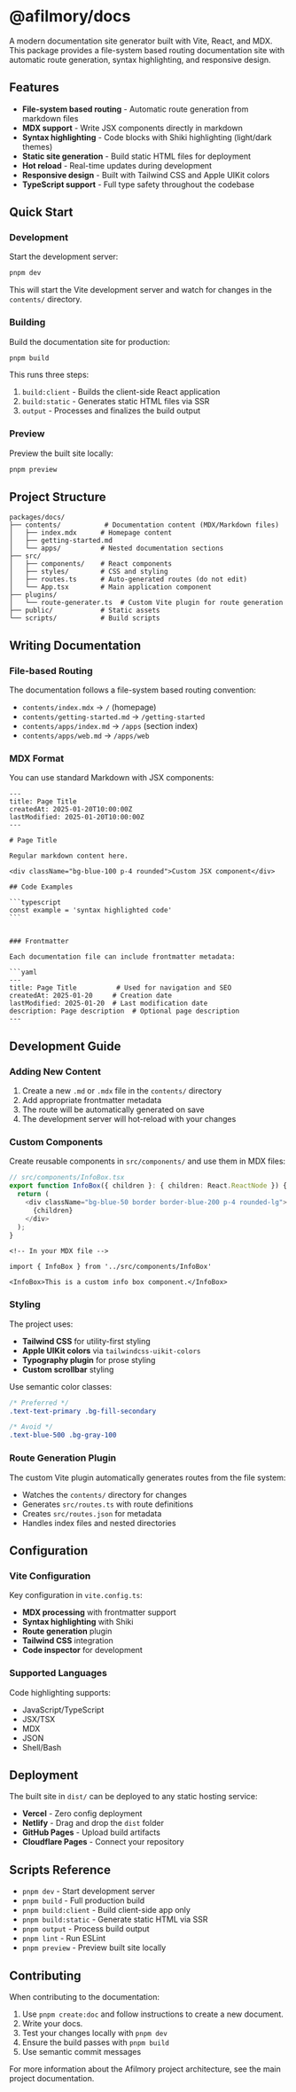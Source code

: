 # @afilmory/docs

A modern documentation site generator built with Vite, React, and MDX. This package provides a file-system based routing documentation site with automatic route generation, syntax highlighting, and responsive design.

## Features

- **File-system based routing** - Automatic route generation from markdown files
- **MDX support** - Write JSX components directly in markdown
- **Syntax highlighting** - Code blocks with Shiki highlighting (light/dark themes)
- **Static site generation** - Build static HTML files for deployment
- **Hot reload** - Real-time updates during development
- **Responsive design** - Built with Tailwind CSS and Apple UIKit colors
- **TypeScript support** - Full type safety throughout the codebase

## Quick Start

### Development

Start the development server:

```bash
pnpm dev
```

This will start the Vite development server and watch for changes in the `contents/` directory.

### Building

Build the documentation site for production:

```bash
pnpm build
```

This runs three steps:

1. `build:client` - Builds the client-side React application
2. `build:static` - Generates static HTML files via SSR
3. `output` - Processes and finalizes the build output

### Preview

Preview the built site locally:

```bash
pnpm preview
```

## Project Structure

```
packages/docs/
├── contents/           # Documentation content (MDX/Markdown files)
│   ├── index.mdx      # Homepage content
│   ├── getting-started.md
│   └── apps/          # Nested documentation sections
├── src/
│   ├── components/    # React components
│   ├── styles/        # CSS and styling
│   ├── routes.ts      # Auto-generated routes (do not edit)
│   └── App.tsx        # Main application component
├── plugins/
│   └── route-generater.ts  # Custom Vite plugin for route generation
├── public/            # Static assets
└── scripts/           # Build scripts
```

## Writing Documentation

### File-based Routing

The documentation follows a file-system based routing convention:

- `contents/index.mdx` → `/` (homepage)
- `contents/getting-started.md` → `/getting-started`
- `contents/apps/index.md` → `/apps` (section index)
- `contents/apps/web.md` → `/apps/web`

### MDX Format

You can use standard Markdown with JSX components:

````mdx
---
title: Page Title
createdAt: 2025-01-20T10:00:00Z
lastModified: 2025-01-20T10:00:00Z
---

# Page Title

Regular markdown content here.

<div className="bg-blue-100 p-4 rounded">Custom JSX component</div>

## Code Examples

```typescript
const example = 'syntax highlighted code'
```
````

````

### Frontmatter

Each documentation file can include frontmatter metadata:

```yaml
---
title: Page Title          # Used for navigation and SEO
createdAt: 2025-01-20     # Creation date
lastModified: 2025-01-20  # Last modification date
description: Page description  # Optional page description
---
````

## Development Guide

### Adding New Content

1. Create a new `.md` or `.mdx` file in the `contents/` directory
2. Add appropriate frontmatter metadata
3. The route will be automatically generated on save
4. The development server will hot-reload with your changes

### Custom Components

Create reusable components in `src/components/` and use them in MDX files:

```typescript
// src/components/InfoBox.tsx
export function InfoBox({ children }: { children: React.ReactNode }) {
  return (
    <div className="bg-blue-50 border border-blue-200 p-4 rounded-lg">
      {children}
    </div>
  );
}
```

```mdx
<!-- In your MDX file -->

import { InfoBox } from '../src/components/InfoBox'

<InfoBox>This is a custom info box component.</InfoBox>
```

### Styling

The project uses:

- **Tailwind CSS** for utility-first styling
- **Apple UIKit colors** via `tailwindcss-uikit-colors`
- **Typography plugin** for prose styling
- **Custom scrollbar** styling

Use semantic color classes:

```css
/* Preferred */
.text-text-primary .bg-fill-secondary

/* Avoid */
.text-blue-500 .bg-gray-100
```

### Route Generation Plugin

The custom Vite plugin automatically generates routes from the file system:

- Watches the `contents/` directory for changes
- Generates `src/routes.ts` with route definitions
- Creates `src/routes.json` for metadata
- Handles index files and nested directories

## Configuration

### Vite Configuration

Key configuration in `vite.config.ts`:

- **MDX processing** with frontmatter support
- **Syntax highlighting** with Shiki
- **Route generation** plugin
- **Tailwind CSS** integration
- **Code inspector** for development

### Supported Languages

Code highlighting supports:

- JavaScript/TypeScript
- JSX/TSX
- MDX
- JSON
- Shell/Bash

## Deployment

The built site in `dist/` can be deployed to any static hosting service:

- **Vercel** - Zero config deployment
- **Netlify** - Drag and drop the `dist` folder
- **GitHub Pages** - Upload build artifacts
- **Cloudflare Pages** - Connect your repository

## Scripts Reference

- `pnpm dev` - Start development server
- `pnpm build` - Full production build
- `pnpm build:client` - Build client-side app only
- `pnpm build:static` - Generate static HTML via SSR
- `pnpm output` - Process build output
- `pnpm lint` - Run ESLint
- `pnpm preview` - Preview built site locally

## Contributing

When contributing to the documentation:

1. Use `pnpm create:doc` and follow instructions to create a new document.
2. Write your docs.
3. Test your changes locally with `pnpm dev`
4. Ensure the build passes with `pnpm build`
5. Use semantic commit messages

For more information about the Afilmory project architecture, see the main project documentation.
